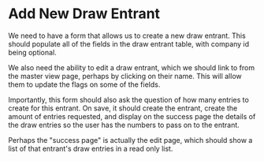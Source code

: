 # Add New Draw Entrant
We need to have a form that allows us to create a new draw entrant.  This should populate all of the fields in the draw entrant table, with company id being optional.

We also need the ability to edit a draw entrant, which we should link to from the master view page, perhaps by clicking on their name.  This will allow them to update the flags on some of the fields.

Importantly, this form should also ask the question of how many entries to create for this entrant.  On save, it should create the entrant, create the amount of entries requested, and display on the success page the details of the draw entries so the user has the numbers to pass on to the entrant.

Perhaps the "success page" is actually the edit page, which should show a list of that entrant's draw entries in a read only list.
